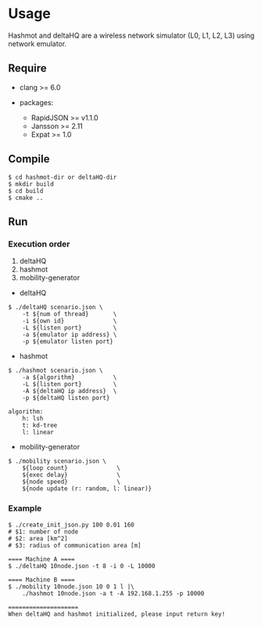 # Usage
Hashmot and deltaHQ are a wireless network simulator (L0, L1, L2, L3) using network emulator.


## Require

- clang >= 6.0

- packages:
    - RapidJSON >= v1.1.0
    - Jansson >= 2.11
    - Expat >= 1.0


## Compile

```
$ cd hashmot-dir or deltaHQ-dir
$ mkdir build
$ cd build
$ cmake ..
```

## Run

### Execution order

1. deltaHQ
2. hashmot
3. mobility-generator


- deltaHQ

```
$ ./deltaHQ scenario.json \
    -t ${num of thread}       \
    -i ${own id}              \
    -L ${listen port}         \
    -a ${emulator ip address} \
    -p ${emulator listen port}
```

- hashmot

```
$ ./hashmot scenario.json \
    -a ${algorithm}           \
    -L ${listen port}         \
    -A ${deltaHQ ip address}  \
    -p ${deltaHQ listen port}

algorithm:
    h: lsh
    t: kd-tree
    l: linear

```

- mobility-generator

```
$ ./mobility scenario.json \
    ${loop count}              \
    ${exec delay}              \
    ${node speed}              \
    ${node update (r: random, l: linear)}
```

### Example
```
$ ./create_init_json.py 100 0.01 160
# $1: number of node
# $2: area [km^2]
# $3: radius of communication area [m]

==== Machine A ====
$ ./deltaHQ 10node.json -t 8 -i 0 -L 10000 

==== Machine B ====
$ ./mobility 10node.json 10 0 1 l |\
    ./hashmot 10node.json -a t -A 192.168.1.255 -p 10000

====================
When deltaHQ and hashmot initialized, please input return key!
```





